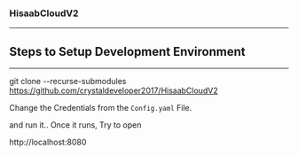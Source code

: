 ### HisaabCloudV2
----------------------------------------------------------------------
Steps to Setup Development Environment
-----------------------------------
-----------------------------------

git clone --recurse-submodules https://github.com/crystaldeveloper2017/HisaabCloudV2

Change the Credentials from the `Config.yaml` File.

and run it.. Once it runs, Try to open

http://localhost:8080

